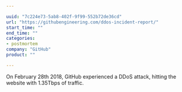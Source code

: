 ```yaml
---

uuid: "7c224e73-5ab8-402f-9f99-552b72de36cd"
url: "https://githubengineering.com/ddos-incident-report/"
start_time: ""
end_time: ""
categories:
- postmortem
company: "GitHub"
product: ""

---
```


On February 28th 2018, GitHub experienced a DDoS attack, hitting the website with 1.35Tbps of traffic.
